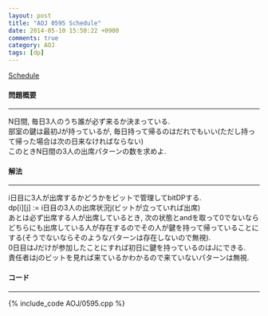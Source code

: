```yaml
---
layout: post
title: "AOJ 0595 Schedule"
date: 2014-05-10 15:50:22 +0900
comments: true
category: AOJ
tags: [dp]
---
```


[Schedule](http://judge.u-aizu.ac.jp/onlinejudge/description.jsp?id=0595)

#### 問題概要

****

N日間, 毎日3人のうち誰が必ず来るか決まっている.  
部室の鍵は最初Jが持っているが, 毎日持って帰るのはだれでもいい(ただし持って帰った場合は次の日来なければならない)  
このときN日間の3人の出席パターンの数を求めよ.

#### 解法

****

i日目に3人が出席するかどうかをビットで管理してbitDPする.  
dp[i][j] := i日目の3人の出席状況j(ビットが立っていれば出席)  
あとは必ず出席する人が出席しているとき, 次の状態とandを取って0でないならどちらにも出席している人が存在するのでその人が鍵を持って帰っていることにする(そうでないならそのようなパターンは存在しないので無視).  
0日目はJだけが参加したことにすれば初日に鍵を持っているのはJにできる.  
責任者はjのビットを見れば来ているかわかるので来ていないパターンは無視.  

#### コード

****

{% include_code AOJ/0595.cpp %}

